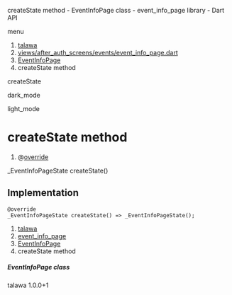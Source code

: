 




createState method - EventInfoPage class - event\_info\_page library - Dart API







menu

1. [talawa](../../index.html)
2. [views/after\_auth\_screens/events/event\_info\_page.dart](../../file-___home_harshil_Desktop_open-source_palisadoes_talawa_lib_views_after_auth_screens_events_event_info_page/)
3. [EventInfoPage](../../file-___home_harshil_Desktop_open-source_palisadoes_talawa_lib_views_after_auth_screens_events_event_info_page/EventInfoPage-class.html)
4. createState method

createState


dark\_mode

light\_mode




# createState method


1. @[override](https://api.flutter.dev/flutter/dart-core/override-constant.html)

\_EventInfoPageState
createState()

## Implementation

```
@override
_EventInfoPageState createState() => _EventInfoPageState();
```

 


1. [talawa](../../index.html)
2. [event\_info\_page](../../file-___home_harshil_Desktop_open-source_palisadoes_talawa_lib_views_after_auth_screens_events_event_info_page/)
3. [EventInfoPage](../../file-___home_harshil_Desktop_open-source_palisadoes_talawa_lib_views_after_auth_screens_events_event_info_page/EventInfoPage-class.html)
4. createState method

##### EventInfoPage class





talawa
1.0.0+1






